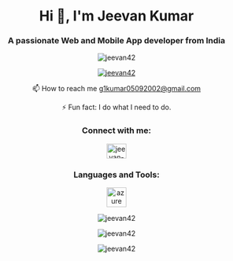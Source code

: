 <h1 align="center">Hi 👋, I'm Jeevan Kumar</h1>
<h3 align="center">A passionate Web and Mobile App developer from India</h3>

<p align="center"> 
  <img src="https://komarev.com/ghpvc/?username=jeevan42&label=Profile%20views&color=0e75b6&style=flat" alt="jeevan42" /> 
</p>

<p align="center"> 
  <a href="https://github.com/ryo-ma/github-profile-trophy">
    <img src="https://github-profile-trophy.vercel.app/?username=jeevan42" alt="jeevan42" />
  </a> 
</p>

<p align="center">
  📫 How to reach me <a href="mailto:g1kumar05092002@gmail.com">g1kumar05092002@gmail.com</a>
</p>

<p align="center">
  ⚡ Fun fact: I do what I need to do.
</p>

<h3 align="center">Connect with me:</h3>
<p align="center">
  <a href="https://linkedin.com/in/jeevan-kumar-g14202/" target="_blank">
    <img src="https://raw.githubusercontent.com/rahuldkjain/github-profile-readme-generator/master/src/images/icons/Social/linked-in-alt.svg" alt="jeevan-kumar-g14202/" height="30" width="40" />
  </a>
</p>

<h3 align="center">Languages and Tools:</h3>
<p align="center"> 
  <a href="https://azure.microsoft.com/en-in/" target="_blank" rel="noreferrer"> 
    <img src="https://www.vectorlogo.zone/logos/microsoft_azure/microsoft_azure-icon.svg" alt="azure" width="40" height="40"/> 
  </a> 
  <!-- Add other icons here -->
</p>

<p align="center">
  <img src="https://github-readme-stats.vercel.app/api/top-langs?username=jeevan42&show_icons=true&locale=en&layout=compact" alt="jeevan42" />
</p>

<p align="center">
  <img src="https://github-readme-stats.vercel.app/api?username=jeevan42&show_icons=true&locale=en" alt="jeevan42" />
</p>

<p align="center">
  <img src="https://github-readme-streak-stats.herokuapp.com/?user=jeevan42&" alt="jeevan42" />
</p>
